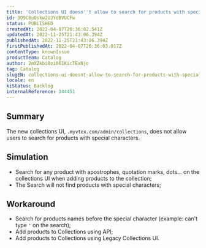 ```yaml
---
title: 'Collections UI doesn''t allow to search for products with special characters'
id: 3O9C8uOskw2UJYdBVUCFw
status: PUBLISHED
createdAt: 2022-04-07T20:36:02.541Z
updatedAt: 2022-11-25T21:43:06.394Z
publishedAt: 2022-11-25T21:43:06.394Z
firstPublishedAt: 2022-04-07T20:36:03.017Z
contentType: knownIssue
productTeam: Catalog
author: 2mXZkbi0oi061KicTExNjo
tag: Catalog
slugEN: collections-ui-doesnt-allow-to-search-for-products-with-special-characters
locale: en
kiStatus: Backlog
internalReference: 344451
---
```


## Summary


The new collections UI, `.myvtex.com/admin/collections`, does not allow users to search for products with special characters.



## Simulation



- Search for any product with apostrophes, quotation marks, dots... on the collections UI when adding products to the collection;
- The Search will not find products with special characters;



## Workaround


- Search for products names before the special character (example: can't type `'` on the search);
- Add products to Collections using API;
- Add products to Collections using Legacy Collections UI.

